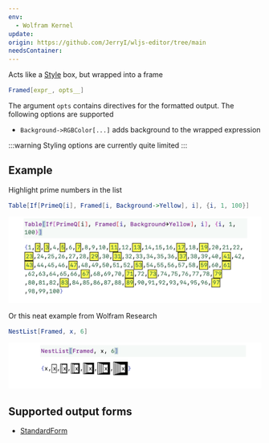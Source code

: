 ```yaml
---
env:
  - Wolfram Kernel
update: 
origin: https://github.com/JerryI/wljs-editor/tree/main
needsContainer:
---
```



Acts like a [Style](frontend/Reference/Formatting/Style.md) box, but wrapped into a frame

```mathematica
Framed[expr_, opts__]
```

The argument `opts` contains directives for the formatted output. The following options are supported
- `Background->RGBColor[...]` adds background to the wrapped expression

:::warning
Styling options are currently quite limited
:::
## Example
Highlight prime numbers in the list
```mathematica
Table[If[PrimeQ[i], Framed[i, Background->Yellow], i], {i, 1, 100}]
```

![](../../../Screenshot%202024-03-27%20at%2020.27.07.png)

Or this neat example from Wolfram Research
```mathematica
NestList[Framed, x, 6]
```

![](../../../Screenshot%202024-03-27%20at%2020.27.24.png)


## Supported output forms
- [StandardForm](frontend/Reference/Formatting/StandardForm.md)
